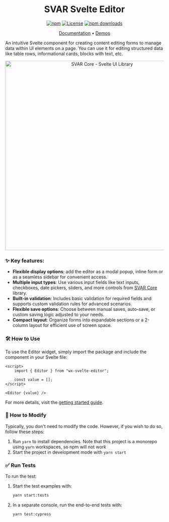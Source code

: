 <div align="center">

# SVAR Svelte Editor

[![npm](https://img.shields.io/npm/v/wx-svelte-editor.svg)](https://www.npmjs.com/package/wx-svelte-editor)
[![License](https://img.shields.io/github/license/svar-widgets/editor)](https://github.com/svar-widgets/editor/blob/main/license.txt)
[![npm downloads](https://img.shields.io/npm/dm/wx-svelte-editor.svg)](https://www.npmjs.com/package/wx-svelte-editor)

</div>

<div align="center">

[Documentation](https://docs.svar.dev/svelte/editor/) • [Demos](https://docs.svar.dev/svelte/editor/samples/#/base/willow)

</div>

An intuitive Svelte component for creating content editing forms to manage data within UI elements on a page. You can use it for editing structured data like table rows, informational cards, blocks with text, etc. 

<div align="center">
	
<img src="https://svar.dev/images/github/github-editor.png" alt="SVAR Core - Svelte UI Library" style="width: 600px;">

</div>

### :sparkles: Key features:

- **Flexible display options**: add the editor as a modal popup, inline form or as a seamless sidebar for convenient access.
- **Multiple input types**: Use various input fields like text inputs, checkboxes, date pickers, sliders, and more controls from [SVAR Core](https://github.com/svar-widgets/core) library.
- **Built-in validation**: Includes basic validation for required fields and supports custom validation rules for advanced scenarios.
- **Flexible save options**: Choose between manual saves, auto-save, or custom saving logic adjusted to your needs.
- **Compact layout**: Organize forms into expandable sections or a 2-column layout for efficient use of screen space.

### :hammer_and_wrench: How to Use

To use the Editor widget, simply import the package and include the component in your Svelte file:

```svelte
<script>
	import { Editor } from "wx-svelte-editor";

	const value = [];
</script>

<Editor {value} />
```
For more details, visit the [getting started guide](https://docs.svar.dev/svelte/editor/getting_started/).

### :wrench: How to Modify

Typically, you don't need to modify the code. However, if you wish to do so, follow these steps:

1. Run `yarn` to install dependencies. Note that this project is a monorepo using `yarn` workspaces, so npm will not work
2. Start the project in development mode with `yarn start`

### :white_check_mark: Run Tests

To run the test:

1. Start the test examples with:
    ```sh
    yarn start:tests
    ```
2. In a separate console, run the end-to-end tests with:
    ```sh
    yarn test:cypress
    ```

